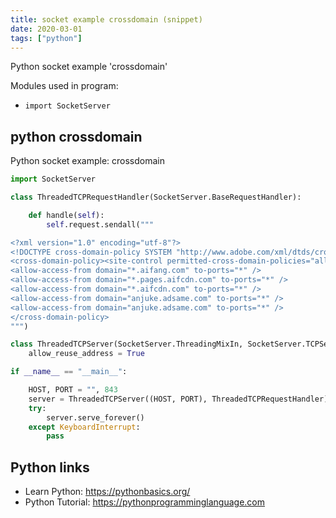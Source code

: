 ```yaml
---
title: socket example crossdomain (snippet)
date: 2020-03-01
tags: ["python"]
---
```

Python socket example 'crossdomain'


Modules used in program: 
* `import SocketServer`

## python crossdomain

Python socket example: crossdomain

```python
import SocketServer

class ThreadedTCPRequestHandler(SocketServer.BaseRequestHandler):

    def handle(self):
        self.request.sendall("""

<?xml version="1.0" encoding="utf-8"?>
<!DOCTYPE cross-domain-policy SYSTEM "http://www.adobe.com/xml/dtds/cross-domain-policy.dtd">
<cross-domain-policy><site-control permitted-cross-domain-policies="all"/>
<allow-access-from domain="*.aifang.com" to-ports="*" />
<allow-access-from domain="*.pages.aifcdn.com" to-ports="*" />
<allow-access-from domain="*.aifcdn.com" to-ports="*" />
<allow-access-from domain="anjuke.adsame.com" to-ports="*" />
<allow-access-from domain="anjuke.adsame.com" to-ports="*" />
</cross-domain-policy>
""")

class ThreadedTCPServer(SocketServer.ThreadingMixIn, SocketServer.TCPServer):
    allow_reuse_address = True

if __name__ == "__main__":

    HOST, PORT = "", 843
    server = ThreadedTCPServer((HOST, PORT), ThreadedTCPRequestHandler)
    try:
        server.serve_forever()
    except KeyboardInterrupt:
        pass


```

## Python links

- Learn Python: https://pythonbasics.org/
- Python Tutorial: https://pythonprogramminglanguage.com
